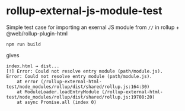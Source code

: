 # rollup-external-js-module-test
Simple test case for importing an exernal JS module from `//` in rollup + @web/rollup-plugin-html

`npm run build`

gives

```
index.html → dist...
[!] Error: Could not resolve entry module (path/module.js).
Error: Could not resolve entry module (path/module.js).
    at error (/rollup-external-html-test/node_modules/rollup/dist/shared/rollup.js:164:30)
    at ModuleLoader.loadEntryModule (/rollup-external-html-test/node_modules/rollup/dist/shared/rollup.js:19708:20)
    at async Promise.all (index 0)
```
